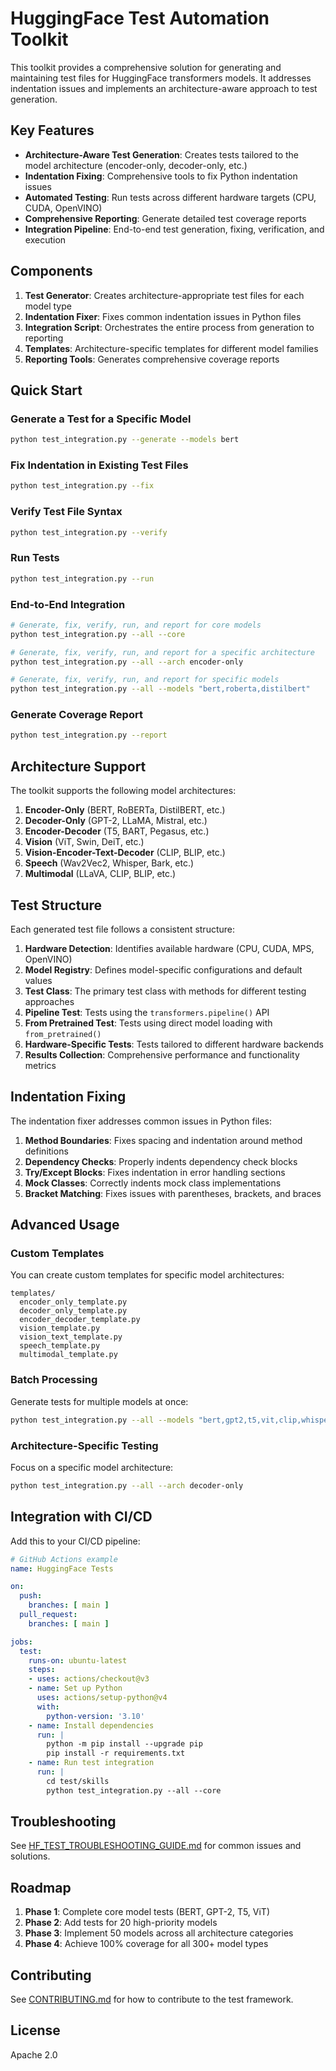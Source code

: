 # HuggingFace Test Automation Toolkit

This toolkit provides a comprehensive solution for generating and maintaining test files for HuggingFace transformers models. It addresses indentation issues and implements an architecture-aware approach to test generation.

## Key Features

- **Architecture-Aware Test Generation**: Creates tests tailored to the model architecture (encoder-only, decoder-only, etc.)
- **Indentation Fixing**: Comprehensive tools to fix Python indentation issues
- **Automated Testing**: Run tests across different hardware targets (CPU, CUDA, OpenVINO)
- **Comprehensive Reporting**: Generate detailed test coverage reports
- **Integration Pipeline**: End-to-end test generation, fixing, verification, and execution

## Components

1. **Test Generator**: Creates architecture-appropriate test files for each model type
2. **Indentation Fixer**: Fixes common indentation issues in Python files
3. **Integration Script**: Orchestrates the entire process from generation to reporting
4. **Templates**: Architecture-specific templates for different model families
5. **Reporting Tools**: Generates comprehensive coverage reports

## Quick Start

### Generate a Test for a Specific Model

```bash
python test_integration.py --generate --models bert
```

### Fix Indentation in Existing Test Files

```bash
python test_integration.py --fix
```

### Verify Test File Syntax

```bash
python test_integration.py --verify
```

### Run Tests

```bash
python test_integration.py --run
```

### End-to-End Integration

```bash
# Generate, fix, verify, run, and report for core models
python test_integration.py --all --core

# Generate, fix, verify, run, and report for a specific architecture
python test_integration.py --all --arch encoder-only

# Generate, fix, verify, run, and report for specific models
python test_integration.py --all --models "bert,roberta,distilbert"
```

### Generate Coverage Report

```bash
python test_integration.py --report
```

## Architecture Support

The toolkit supports the following model architectures:

1. **Encoder-Only** (BERT, RoBERTa, DistilBERT, etc.)
2. **Decoder-Only** (GPT-2, LLaMA, Mistral, etc.)
3. **Encoder-Decoder** (T5, BART, Pegasus, etc.)
4. **Vision** (ViT, Swin, DeiT, etc.)
5. **Vision-Encoder-Text-Decoder** (CLIP, BLIP, etc.)
6. **Speech** (Wav2Vec2, Whisper, Bark, etc.)
7. **Multimodal** (LLaVA, CLIP, BLIP, etc.)

## Test Structure

Each generated test file follows a consistent structure:

1. **Hardware Detection**: Identifies available hardware (CPU, CUDA, MPS, OpenVINO)
2. **Model Registry**: Defines model-specific configurations and default values
3. **Test Class**: The primary test class with methods for different testing approaches
4. **Pipeline Test**: Tests using the `transformers.pipeline()` API
5. **From Pretrained Test**: Tests using direct model loading with `from_pretrained()`
6. **Hardware-Specific Tests**: Tests tailored to different hardware backends
7. **Results Collection**: Comprehensive performance and functionality metrics

## Indentation Fixing

The indentation fixer addresses common issues in Python files:

1. **Method Boundaries**: Fixes spacing and indentation around method definitions
2. **Dependency Checks**: Properly indents dependency check blocks
3. **Try/Except Blocks**: Fixes indentation in error handling sections
4. **Mock Classes**: Correctly indents mock class implementations
5. **Bracket Matching**: Fixes issues with parentheses, brackets, and braces

## Advanced Usage

### Custom Templates

You can create custom templates for specific model architectures:

```
templates/
  encoder_only_template.py
  decoder_only_template.py
  encoder_decoder_template.py
  vision_template.py
  vision_text_template.py
  speech_template.py
  multimodal_template.py
```

### Batch Processing

Generate tests for multiple models at once:

```bash
python test_integration.py --all --models "bert,gpt2,t5,vit,clip,whisper,llava"
```

### Architecture-Specific Testing

Focus on a specific model architecture:

```bash
python test_integration.py --all --arch decoder-only
```

## Integration with CI/CD

Add this to your CI/CD pipeline:

```yaml
# GitHub Actions example
name: HuggingFace Tests

on:
  push:
    branches: [ main ]
  pull_request:
    branches: [ main ]

jobs:
  test:
    runs-on: ubuntu-latest
    steps:
    - uses: actions/checkout@v3
    - name: Set up Python
      uses: actions/setup-python@v4
      with:
        python-version: '3.10'
    - name: Install dependencies
      run: |
        python -m pip install --upgrade pip
        pip install -r requirements.txt
    - name: Run test integration
      run: |
        cd test/skills
        python test_integration.py --all --core
```

## Troubleshooting

See [HF_TEST_TROUBLESHOOTING_GUIDE.md](HF_TEST_TROUBLESHOOTING_GUIDE.md) for common issues and solutions.

## Roadmap

1. **Phase 1**: Complete core model tests (BERT, GPT-2, T5, ViT)
2. **Phase 2**: Add tests for 20 high-priority models
3. **Phase 3**: Implement 50 models across all architecture categories
4. **Phase 4**: Achieve 100% coverage for all 300+ model types

## Contributing

See [CONTRIBUTING.md](CONTRIBUTING.md) for how to contribute to the test framework.

## License

Apache 2.0
